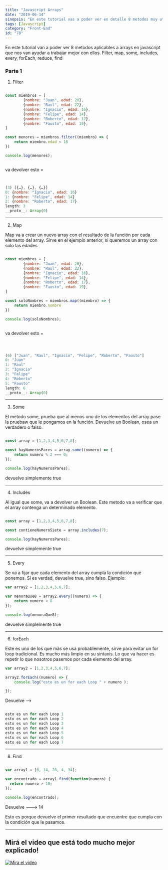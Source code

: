 ```yaml
---
title: "Javascript Arrays"
date: "2019-06-14"
sinopsis: "En este tutorial vas a poder ver en detalle 8 metodos muy utiles para arrays, Filter, map, some, includes, every, forEach, reduce, find. Esta es la primera parte, en la segunda parte cubriremos más metodos aplicables a Arrays, que resultan utiles en muchos casos diversos"
tags: [Javascript]
category: "Front-End"
id: "78"
---
```



En este tutorial van a poder ver  8 metodos aplicables a arrays en javascript que nos van ayudar a trabajar mejor con ellos.
Filter, map, some, includes, every, forEach, reduce, find

### Parte 1

1. Filter

```javascript

const miembros = [
        {nombre: "Juan", edad: 20},
        {nombre: "Raul", edad: 22},
        {nombre: "Ignacio", edad: 16},
        {nombre: "Felipe", edad: 14},
        {nombre: "Roberto", edad: 17},
        {nombre: "Fausto", edad: 19},
]

const menores = miembros.filter((miembro) => {
    return miembro.edad < 18
})

console.log(menores);



```
va devolver esto =

```javascript


(3) [{…}, {…}, {…}]
0: {nombre: "Ignacio", edad: 16}
1: {nombre: "Felipe", edad: 14}
2: {nombre: "Roberto", edad: 17}
length: 3
__proto__: Array(0)
```

___

2. Map

Map va a crear un nuevo array con el resultado de la función por cada elemento del array.
Sirve en el ejemplo anterior, si queremos un array con solo las edades

```javascript

const miembros = [
        {nombre: "Juan", edad: 20},
        {nombre: "Raul", edad: 22},
        {nombre: "Ignacio", edad: 16},
        {nombre: "Felipe", edad: 14},
        {nombre: "Roberto", edad: 17},
        {nombre: "Fausto", edad: 19},
]

const soloNombres = miembros.map((miembro) => {
    return miembro.nombre
})

console.log(soloNombres);



```

va devolver esto =

```javascript



(6) ["Juan", "Raul", "Ignacio", "Felipe", "Roberto", "Fausto"]
0: "Juan"
1: "Raul"
2: "Ignacio"
3: "Felipe"
4: "Roberto"
5: "Fausto"
length: 6
__proto__: Array(0)
```

___

3. Some

El metodo some, prueba que al menos uno de los elementos del array pase la pruebaw que le pongamos en la función.
Devuelve un Boolean, osea un verdadero o falso.

```javascript

const array = [1,2,3,4,5,6,7,8];

const hayNumerosPares = array.some((numero) => {
    return numero % 2 === 0;
});

console.log(hayNumerosPares);

```

devuelve simplemente true

___

4. Includes

Al igual que some, va a devolver un Boolean. Este metodo va a verificar que el array contenga un determinado elemento.




```javascript

const array = [1,2,3,4,5,6,7,8];

const contieneNumeroSiete = array.includes(7);

console.log(hayNumerosPares);

```
devuelve simplemente true

___


5. Every

Se va a fijar que cada elemento del array cumpla la condición que ponemos. Si es verdad, devuelve true, sino falso.
Ejemplo:

```javascript
var array2 = [1,2,3,4,5,6,7];

var menoraQue8 = array2.every((numero) => {
    return numero < 8
});

console.log(menoraQue8);
```
devuelve simplemente true

___

6. forEach

Este es uno de los que más se usa probablemente, sirve para evitar un for loop tradicional. Es mucho más limpio en su sintaxis.
Lo que va hacer es repetir lo que nosotros pasemos por cada elemento del array.


```javascript
var array2 = [1,2,3,4,5,6,7];

array2.forEach((numero) => {
    console.log("esto es un for each Loop " + numero );

});


```
Devuelve -->

```javascript

esto es un for each Loop 1
esto es un for each Loop 2
esto es un for each Loop 3
esto es un for each Loop 4
esto es un for each Loop 5
esto es un for each Loop 6
esto es un for each Loop 7

```

___

8. Find

```javascript

var array1 = [6, 14, 28, 4, 34];

var encontrado = array1.find(function(numero) {
  return numero > 10;
});

console.log(encontrado);

```
Devuelve ---> 14

Esto es porque devuelve el primer resultado que encuentre que cumpla con la condición que le pasamos.

___


## Mirá el video que está todo mucho mejor explicado!



[![Mira el video](https://i.ytimg.com/vi/IFzWJ_Gtr4A/hqdefault.jpg)](https://www.youtube.com/watch?v=IFzWJ_Gtr4A&t)